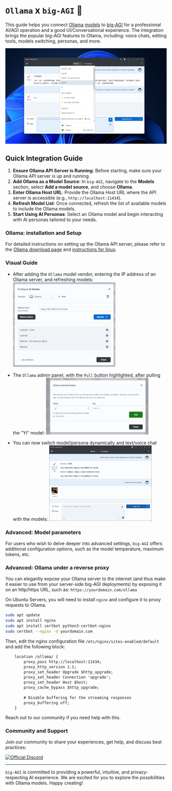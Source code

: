 # `Ollama` x `big-AGI` :llama:

This guide helps you connect [Ollama](https://ollama.ai) [models](https://ollama.ai/library) to
[big-AGI](https://big-agi.com) for a professional AI/AGI operation and a good UI/Conversational
experience. The integration brings the popular big-AGI features to Ollama, including: voice chats,
editing tools, models switching, personas, and more.

![config-local-ollama-0-example.png](pixels/config-ollama-0-example.png)

## Quick Integration Guide

1. **Ensure Ollama API Server is Running**: Before starting, make sure your Ollama API server is up and running.
2. **Add Ollama as a Model Source**: In `big-AGI`, navigate to the **Models** section, select **Add a model source**, and choose **Ollama**.
3. **Enter Ollama Host URL**: Provide the Ollama Host URL where the API server is accessible (e.g., `http://localhost:11434`).
4. **Refresh Model List**: Once connected, refresh the list of available models to include the Ollama models.
5. **Start Using AI Personas**: Select an Ollama model and begin interacting with AI personas tailored to your needs.

### Ollama: installation and Setup

For detailed instructions on setting up the Ollama API server, please refer to the
[Ollama download page](https://ollama.ai/download) and [instructions for linux](https://github.com/jmorganca/ollama/blob/main/docs/linux.md).

### Visual Guide

* After adding the `Ollama` model vendor, entering the IP address of an Ollama server, and refreshing models:
  <img src="pixels/config-ollama-1-models.png" alt="config-local-ollama-1-models.png" style="max-width: 320px;">

* The `Ollama` admin panel, with the `Pull` button highlighted, after pulling the "Yi" model:
  <img src="pixels/config-ollama-2-admin-pull.png" alt="config-local-ollama-2-admin-pull.png" style="max-width: 320px;">

* You can now switch model/persona dynamically and text/voice chat with the models:
  <img src="pixels/config-ollama-3-chat.png" alt="config-local-ollama-3-chat.png" style="max-width: 320px;">

### Advanced: Model parameters

For users who wish to delve deeper into advanced settings, `big-AGI` offers additional configuration options, such
as the model temperature, maximum tokens, etc.

### Advanced: Ollama under a reverse proxy

You can elegantly expose your Ollama server to the internet (and thus make it easier to use from your server-side
big-AGI deployments) by exposing it on an http/https URL, such as: `https://yourdomain.com/ollama`

On Ubuntu Servers, you will need to install `nginx` and configure it to proxy requests to Ollama.

```bash
sudo apt update
sudo apt install nginx
sudo apt install certbot python3-certbot-nginx
sudo certbot --nginx -d yourdomain.com
```

Then, edit the nginx configuration file `/etc/nginx/sites-enabled/default` and add the following block:

```nginx
    location /ollama/ {
        proxy_pass http://localhost:11434;
        proxy_http_version 1.1;
        proxy_set_header Upgrade $http_upgrade;
        proxy_set_header Connection 'upgrade';
        proxy_set_header Host $host;
        proxy_cache_bypass $http_upgrade;
        
        # Disable buffering for the streaming responses
        proxy_buffering off;
    }
```

Reach out to our community if you need help with this.

### Community and Support

Join our community to share your experiences, get help, and discuss best practices:

[![Official Discord](https://discordapp.com/api/guilds/1098796266906980422/widget.png?style=banner2)](https://discord.gg/MkH4qj2Jp9)


---

`big-AGI` is committed to providing a powerful, intuitive, and privacy-respecting AI experience.
We are excited for you to explore the possibilities with Ollama models. Happy creating!